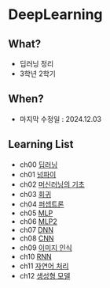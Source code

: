 # DeepLearning

## What?

- 딥러닝 정리
- 3학년 2학기

## When?

- 마지막 수정일 : 2024.12.03

## Learning List

- ch00 [딥러닝](https://github.com/BangYunseo/TIL/blob/main/AI/DeepLearning/ch00_DeepLearning.md)
- ch01 [넘파이](https://github.com/BangYunseo/TIL/blob/main/AI/DeepLearning/ch01_Numpy.md)
- ch02 [머신러닝의 기초](https://github.com/BangYunseo/TIL/blob/main/AI/DeepLearning/ch02_MachineLearning.md)
- ch03 [회귀](https://github.com/BangYunseo/TIL/blob/main/AI/DeepLearning/ch03_Regression.md)
- ch04 [퍼셉트론](https://github.com/BangYunseo/TIL/blob/main/AI/DeepLearning/ch04_Perceptron.md)
- ch05 [MLP](https://github.com/BangYunseo/TIL/blob/main/AI/DeepLearning/ch05_MLP.md)
- ch06 [MLP2](https://github.com/BangYunseo/TIL/blob/main/AI/DeepLearning/ch06_MLP2.md)
- ch07 [DNN](https://github.com/BangYunseo/TIL/blob/main/AI/DeepLearning/ch07_DNN.md)
- ch08 [CNN](https://github.com/BangYunseo/TIL/blob/main/AI/DeepLearning/ch08_CNN.md)
- ch09 [이미지 인식](https://github.com/BangYunseo/TIL/blob/main/AI/DeepLearning/ch09_ImageRecognition.md)
- ch10 [RNN](https://github.com/BangYunseo/TIL/blob/main/AI/DeepLearning/ch10_RNN.md)
- ch11 [자연어 처리](https://github.com/BangYunseo/TIL/blob/main/AI/DeepLearning/ch11_NaturalLanguageProcessing.md)
- ch12 [생성형 모델](https://github.com/BangYunseo/TIL/blob/main/AI/DeepLearning/ch12_GenerativeModel.md)
